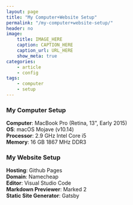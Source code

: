 ```yaml
---
layout: page
title: "My Computer+Website Setup"
permalink: "/my-computer+website-setup/"
header: no
image:
    title: IMAGE_HERE
    caption: CAPTION_HERE
    caption_url: URL_HERE
    show_meta: true
categories:
    - article
    - config
tags:
    - computer
    - setup
---
```


### My Computer Setup
__Computer__: MacBook Pro (Retina, 13", Early 2015) <br/>
__OS__: macOS Mojave (v10.14) <br/>
__Processor__: 2.9 GHz Intel Core i5 <br/>
__Memory__: 16 GB 1867 MHz DDR3 <br/>

### My Website Setup
__Hosting__: Github Pages <br/>
__Domain__: Namecheap <br/>
__Editor__: Visual Studio Code <br/>
__Markdown Previewer__: Marked 2 <br/>
__Static Site Generator__: Gatsby <br/>